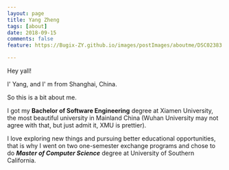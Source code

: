 ```yaml
---
layout: page
title: Yang Zheng
tags: [about]
date: 2018-09-15
comments: false
feature: https://Bugix-ZY.github.io/images/postImages/aboutme/DSC02383.JPG

---
```


Hey yall!

I' Yang, and I' m from Shanghai, China.

So this is a bit about me.

I got my **Bachelor of Software Engineering** degree at Xiamen University, the most beautiful university in Mainland China (Wuhan University may not agree with that, but just admit it, XMU is prettier).

I love exploring new things and pursuing better educational opportunities, that is why I went on two one-semester exchange programs and chose to do ***Master of Computer Science*** degree at University of Southern California.



